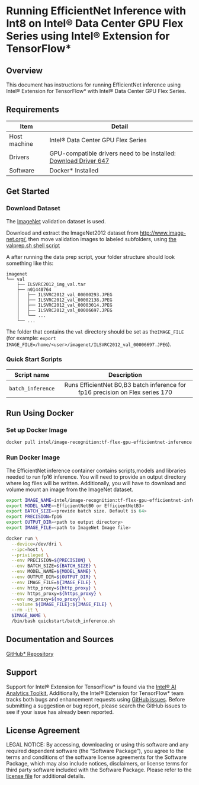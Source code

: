 # Running EfficientNet Inference with Int8 on Intel® Data Center GPU Flex Series using Intel® Extension for TensorFlow*

## Overview

This document has instructions for running EfficientNet inference using Intel® Extension for TensorFlow* with Intel® Data Center GPU Flex Series.

## Requirements
| Item | Detail |
| ------ | ------- |
| Host machine  | Intel® Data Center GPU Flex Series  |
| Drivers | GPU-compatible drivers need to be installed: [Download Driver 647](https://dgpu-docs.intel.com/releases/stable_647_21_20230714.html)
| Software | Docker* Installed |

## Get Started

### Download Dataset
The [ImageNet](http://www.image-net.org/) validation dataset is used.

Download and extract the ImageNet2012 dataset from http://www.image-net.org/, then move validation images to labeled subfolders, using [the valprep.sh shell script](https://raw.githubusercontent.com/soumith/imagenetloader.torch/master/valprep.sh)

A after running the data prep script, your folder structure should look something like this:

```
imagenet
└── val
    ├── ILSVRC2012_img_val.tar
    ├── n01440764
    │   ├── ILSVRC2012_val_00000293.JPEG
    │   ├── ILSVRC2012_val_00002138.JPEG
    │   ├── ILSVRC2012_val_00003014.JPEG
    │   ├── ILSVRC2012_val_00006697.JPEG
    │   └── ...
    └── ...
```
The folder that contains the `val` directory should be set as the`IMAGE_FILE`
(for example: `export IMAGE_FILE=/home/<user>/imagenet/ILSVRC2012_val_00006697.JPEG`).
### Quick Start Scripts

| Script name | Description |
|:-------------:|:-------------:|
| `batch_inference` | Runs EfficientNet B0,B3 batch inference for fp16 precision on Flex series 170 |

## Run Using Docker

### Set up Docker Image

```bash
docker pull intel/image-recognition:tf-flex-gpu-efficientnet-inference
```
### Run Docker Image

The EfficientNet inference container contains scripts,models and libraries needed to run fp16 inference. You will need to provide an output directory where log files will be written. Additionally, you will have to download and volume mount an image from the ImageNet dataset.

```bash
export IMAGE_NAME=intel/image-recognition:tf-flex-gpu-efficientnet-inference
export MODEL_NAME=<EfficientNetB0 or EfficientNetB3>
export BATCH_SIZE=<provide batch size. Default is 64>
export PRECISION=fp16
export OUTPUT_DIR=<path to output directory>
export IMAGE_FILE=<path to ImageNet Image file>

docker run \
  --device=/dev/dri \
  --ipc=host \
  --privileged \
  --env PRECISION=${PRECISION} \
  --env BATCH_SIZE=${BATCH_SIZE} \
  --env MODEL_NAME=${MODEL_NAME} \
  --env OUTPUT_DIR=${OUTPUT_DIR} \
  --env IMAGE_FILE=${IMAGE_FILE} \
  --env http_proxy=${http_proxy} \
  --env https_proxy=${https_proxy} \
  --env no_proxy=${no_proxy} \
  --volume ${IMAGE_FILE}:${IMAGE_FILE} \
  --rm -it \
  $IMAGE_NAME \
  /bin/bash quickstart/batch_inference.sh
  ```

  ## Documentation and Sources

[GitHub* Repository](https://github.com/IntelAI/models/tree/master/dockers/flex-gpu)

## Support
Support for Intel® Extension for TensorFlow* is found via the [Intel® AI Analytics Toolkit.](https://www.intel.com/content/www/us/en/developer/tools/oneapi/ai-analytics-toolkit.html#gs.qbretz) Additionally, the Intel® Extension for TensorFlow* team tracks both bugs and enhancement requests using [GitHub issues](https://github.com/intel/intel-extension-for-tensorflow/issues). Before submitting a suggestion or bug report, please search the GitHub issues to see if your issue has already been reported.

## License Agreement

LEGAL NOTICE: By accessing, downloading or using this software and any required dependent software (the “Software Package”), you agree to the terms and conditions of the software license agreements for the Software Package, which may also include notices, disclaimers, or license terms for third party software included with the Software Package. Please refer to the [license file](https://github.com/IntelAI/models/tree/master/third_party) for additional details.
